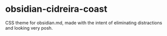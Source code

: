 # obsidian-cidreira-coast
CSS theme for obsidian.md, made with the intent of eliminating distractions and looking very posh.
